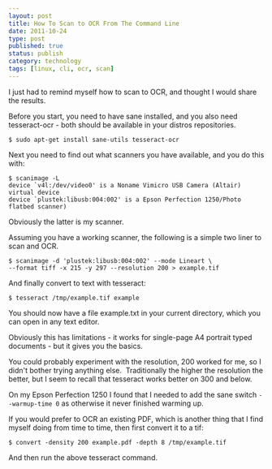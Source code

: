 ```yaml
--- 
layout: post 
title: How To Scan to OCR From The Command Line
date: 2011-10-24
type: post 
published: true 
status: publish
category: technology
tags: [linux, cli, ocr, scan]
---
```


I just had to remind myself how to scan to OCR, and thought I would
share the results.

Before you start, you need to have sane installed, and you also need
tesseract-ocr - both should be available in your distros repositories.

<!--more-->

    $ sudo apt-get install sane-utils tesseract-ocr

Next you need to find out what scanners you have available, and you do
this with:

    $ scanimage -L
    device `v4l:/dev/video0' is a Noname Vimicro USB Camera (Altair) virtual device
    device `plustek:libusb:004:002' is a Epson Perfection 1250/Photo flatbed scanner)

Obviously the latter is my scanner.

Assuming you have a working scanner, the following is a simple two liner
to scan and OCR.

    $ scanimage -d 'plustek:libusb:004:002' --mode Lineart \
    --format tiff -x 215 -y 297 --resolution 200 > example.tif

And finally convert to text with tesseract:

    $ tesseract /tmp/example.tif example

You should now have a file example.txt in your current directory, which
you can open in any text editor.

Obviously this has limitations - it works for single-page A4 portrait
typed documents - but it gives you the basics.

You could probably experiment with the resolution, 200 worked for me,
so I didn't bother trying anything else.  Traditionally the higher the 
resolution the better, but I seem to recall that tesseract works better
on 300 and below.

On my Epson Perfection 1250 I found that I needed to add the sane 
switch `--warmup-time 0` as otherwise it never finished warming up.

If you would prefer to OCR an existing PDF, which is another thing that
I find myself doing from time to time, then first convert it to a tif:

    $ convert -density 200 example.pdf -depth 8 /tmp/example.tif

And then run the above tesseract command.

